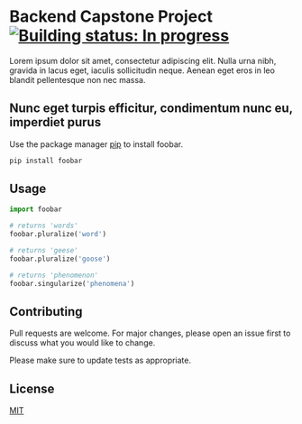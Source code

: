 # Backend Capstone Project [![Building status: In progress](https://img.shields.io/badge/Building%20status:-In%3F-brightgreen.svg?style=flat)](https://github.com/johannes-xerxes-sz/backend-capstone-final/)

Lorem ipsum dolor sit amet, consectetur adipiscing elit. Nulla urna nibh, gravida in lacus eget, iaculis sollicitudin neque. Aenean eget eros in leo blandit pellentesque non nec massa. 

## Nunc eget turpis efficitur, condimentum nunc eu, imperdiet purus

Use the package manager [pip](https://pip.pypa.io/en/stable/) to install foobar.

```bash
pip install foobar
```

## Usage

```python
import foobar

# returns 'words'
foobar.pluralize('word')

# returns 'geese'
foobar.pluralize('goose')

# returns 'phenomenon'
foobar.singularize('phenomena')
```

## Contributing

Pull requests are welcome. For major changes, please open an issue first
to discuss what you would like to change.

Please make sure to update tests as appropriate.

## License

[MIT](https://choosealicense.com/licenses/mit/)
